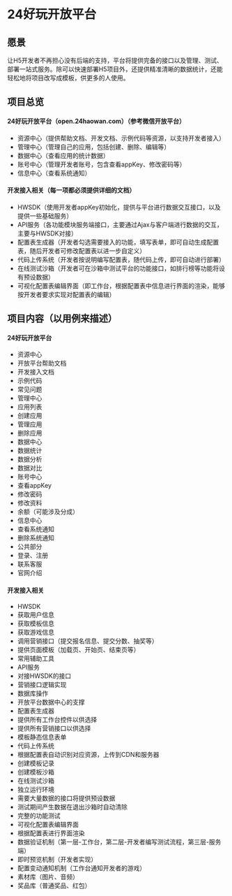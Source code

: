 # 24好玩开放平台

## 愿景
让H5开发者不再担心没有后端的支持，平台将提供完备的接口以及管理、测试、部署一站式服务。除可以快速部署H5项目外，还提供精准清晰的数据统计，还能轻松地将项目改写成模板，供更多的人使用。

## 项目总览

#### 24好玩开放平台（open.24haowan.com）（参考微信开放平台）
- 资源中心（提供帮助文档、开发文档、示例代码等资源，以支持开发者接入）
- 管理中心（管理自己的应用，包括创建、删除、编辑等）
- 数据中心（查看应用的统计数据）
- 账号中心（管理开发者账号，包含查看appKey、修改密码等）
- 信息中心（查看系统通知）

#### 开发接入相关（每一项都必须提供详细的文档）
- HWSDK（使用开发者appKey初始化，提供与平台进行数据交互接口，以及提供一些基础服务）
- API服务（各功能模块服务端接口，主要通过Ajax与客户端进行数据的交互，主要与HWSDK对接）
- 配置表生成器（开发者勾选需要接入的功能，填写表单，即可自动生成配置表，随后开发者可修改配置表以进一步自定义）
- 代码上传系统（开发者按说明编写配置表，随代码上传，即可自动进行部署）
- 在线测试沙箱（开发者可在沙箱中测试平台的功能接口，如排行榜等功能将设有预设数据）
- 可视化配置表编辑界面（即工作台，根据配置表中信息进行界面的渲染，能够按开发者要求实现对配置表的编辑）

## 项目内容（以用例来描述）
#### 24好玩开放平台
- 资源中心
 - 开放平台帮助文档
 - 开发接入文档
 - 示例代码
 - 常见问题
- 管理中心
 - 应用列表
 - 创建应用
 - 管理应用
 - 删除应用
- 数据中心
 - 数据统计
 - 数据分析
 - 数据对比
- 账号中心
 - 查看appKey
 - 修改密码
 - 修改资料
 - 余额（可能涉及分成）
- 信息中心
 - 查看系统通知
 - 删除系统通知
- 公共部分
 - 登录、注册
 - 联系客服
 - 官网介绍
 
#### 开发接入相关
- HWSDK
 - 获取用户信息
 - 获取模板信息
 - 获取游戏信息
 - 调用营销接口（提交报名信息、提交分数、抽奖等）
 - 提供页面模板（加载页、开始页、结束页等）
 - 常用辅助工具
- API服务
 - 对接HWSDK的接口
 - 营销接口逻辑实现
 - 数据库操作
 - 开放平台数据中心的支撑
- 配置表生成器
 - 提供所有工作台控件以供选择
 - 提供所有营销接口以供选择
 - 模板静态信息表单
- 代码上传系统
 - 根据配置表自动识别对应资源，上传到CDN和服务器
 - 创建模板记录
 - 创建模板沙箱
- 在线测试沙箱
 - 独立运行环境
 - 需要大量数据的接口将提供预设数据
 - 测试期间产生数据在退出沙箱时自动清除
 - 完整的功能测试
- 可视化配置表编辑界面
 - 根据配置表进行界面渲染
 - 数据验证机制（第一层-工作台，第二层-开发者编写测试流程，第三层-服务端）
 - 即时预览机制（开发者实现）
 - 配置变动通知机制（工作台通知开发者的游戏）
 - 素材库（图片、音频）
 - 奖品库（普通奖品、红包）
